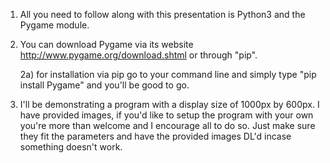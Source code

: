 1. All you need to follow along with this presentation is Python3
   and the Pygame module.

2. You can download Pygame via its website http://www.pygame.org/download.shtml
   or through "pip".
	
	2a) for installation via pip go to your command line and simply type
	    "pip install Pygame" and you'll be good to go.

3. I'll be demonstrating a program with a display size of 1000px by 600px.
   I have provided images, if you'd like to setup the program with your own
   you're more than welcome and I encourage all to do so. Just make sure they fit
   the parameters and have the provided images DL'd incase something doesn't work.
